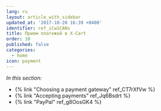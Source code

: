 ```yaml
---
lang: ru
layout: article_with_sidebar
updated_at: '2017-10-20 16:39 +0400'
identifier: ref_iCw1CANs
title: Прием платежей в X-Cart
order: 10
published: false
categories:
  - home
icon: payment
---
```

_In this section:_

*   {% link "Choosing a payment gateway" ref_CT7rXfVw %}
*   {% link "Accepting payments" ref_Jq6Bsdrt %}
*   {% link "PayPal" ref_g8OosGK4 %}